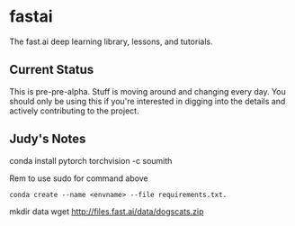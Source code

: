# fastai

The fast.ai deep learning library, lessons, and tutorials.

## Current Status

This is pre-pre-alpha. Stuff is moving around and changing every day. You should only be using this if you're interested in digging into the details and actively contributing to the project.

## Judy's Notes 
conda install pytorch torchvision -c soumith 

Rem to use sudo for command above 

```
conda create --name <envname> --file requirements.txt.
```

mkdir data
wget http://files.fast.ai/data/dogscats.zip